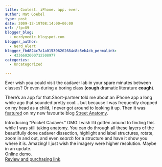 ```yaml
---
title: Coolest. iPhone. app. ever.
author: Mat Goebel
type: post
date: 2009-12-19T08:14:00+00:00
url: /?p=89
blogger_blog:
  - nerdymedic.blogspot.com
blogger_author:
  - Nerd_Alert
blogger_fbd824c7a1a015396202684c8c5eb4cb_permalink:
  - 4336602600712508977
categories:
  - Uncategorized

---
```

Ever wish you could visit the cadaver lab in your spare minutes between classes? Or even during a boring class (**cough** dramatic literature **cough**).

<div>
  There&#8217;s an app for that.Short-partner told me about an iPhone app a long while ago that sounded pretty cool&#8230; but because I was frequently dropped on my head as a child, I never got around to looking it up. Then it was <a href="http://streetanatomy.com/2009/12/08/pocket-cadaver/">featured</a> on my new favourite blog <a href="http://www.streetanatomy.com/">Street Anatomy</a>.</p> 
  
  <div>
    Introducing &#8220;Pocket Cadaver.&#8221; OMG I wish I&#8217;d gotten around to finding this while I was still taking anatomy. You can do through all these layers of the beautifully done cadaver dissection, highlight and label structures, rotate, zoom in and out, and even <em>search</em> for a structure and have it show you where it is. Amazing! I just wish the imagery were higher resolution. Maybe in an update.
  </div>
  
  <div>
    <a href="http://anatomylab.com/iphone/anatomylab.html">Online demo</a>.
  </div>
  
  <div>
    <a href="http://thinkanatomy.com/2009/12/anatomylab-app/">Review and purchasing link</a>.
  </div>
  

</div>

<div class="blogger-post-footer">
  <img alt="" width="1" height="1" />
</div>